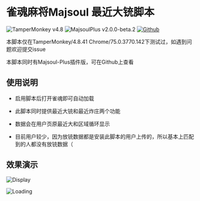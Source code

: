 # 雀魂麻将Majsoul 最近大铳脚本
![TamperMonkey v4.8](https://img.shields.io/badge/TamperMonkey-v4.8-brightgreen.svg) ![MajsoulPlus v2.0.0-beta.2](https://img.shields.io/badge/MajsoulPlus-v2.0.0_beta_2-brightgreen.svg) [![Github](https://img.shields.io/github/stars/paulzzh/Majsoul-Chong?style=social&logo=github)](https://github.com/paulzzh/Majsoul-Chong)



本脚本仅在TamperMonkey/4.8.41 Chrome/75.0.3770.142下测试过，如遇到问题欢迎提交issue

本脚本同时有Majsoul-Plus插件版，可在Github上查看

## 使用说明

- 启用脚本后打开雀魂即可自动加载

- 此脚本同时提供最近大铳和最近炸庄两个功能

- 数据会在用户页原最近大和区域循环显示

- 目前用户较少，因为放铳数据都是安装此脚本的用户上传的，所以基本上匹配到的人都没有放铳数据（

## 效果演示

![Display](https://i.loli.net/2019/08/06/mDo3ecilCEZ7pJ2.gif)

![Loading](https://i.loli.net/2019/08/06/olLvtrcbhpqAW8Q.png)
